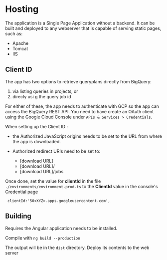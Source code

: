 

# Hosting 
The application is a Single Page Application without a backend. It can be built and deployed to any webserver that is capable of serving static pages,
such as:

* Apache
* Tomcat
* IIS

## Client ID

The app has two options to retrieve queryplans directly from BigQuery:

1. via listing queries in projects,  or
2. direcly usi g the query job id

For either of these, the app needs to authenticate with GCP so the app can access the BigQuery REST API. 
You need to have create an OAuth client using the Google Cloud
Console under `APIs & Services > Credentials`.

When setting up the Client ID :

* the Authorized JavaScript origins
needs to be set to the URL from where the app is downloaded.

* Authorized redirect URIs need to be set to:

    *  [download URL] 
    *  [download URL]/ 
    *  [download URL]/jobs

Once done, set the value for **clientId** in the file `./environments/environment.prod.ts` to 
the **ClientId** value in the console's Credential page

     clientId:'50<XYZ>.apps.googleusercontent.com',
  

## Building
Requires the Angular application needs to be installed.

Compile with
  `ng build --production`

The output will be in the `dist` directory. Deploy its contents to the web server  